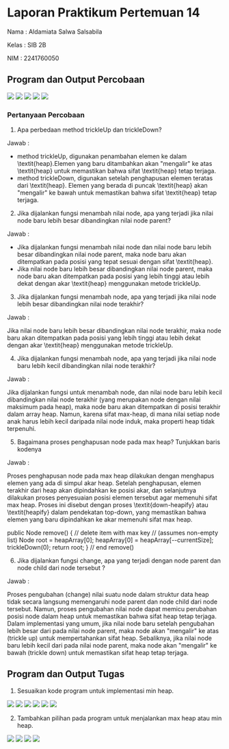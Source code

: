 # Laporan Praktikum Pertemuan 14

Nama    : Aldamiata Salwa Salsabila

Kelas   : SIB 2B

NIM     : 2241760050

## Program dan Output Percobaan
<img src = "Node.png">
<img src = "Heap(1).png">
<img src = "Heap(2).png">
<img src = "HeapMain.png">
<img src = "outputHeap.png">

### Pertanyaan Percobaan
1. Apa perbedaan method trickleUp dan trickleDown?

Jawab :

- method trickleUp, digunakan penambahan elemen ke dalam \textit{heap}.Elemen yang baru ditambahkan akan "mengalir" ke atas \textit{heap} untuk memastikan bahwa sifat \textit{heap} tetap terjaga.
- method trickleDown, digunakan setelah penghapusan elemen teratas dari \textit{heap}. Elemen yang berada di puncak \textit{heap} akan "mengalir" ke bawah untuk memastikan bahwa sifat \textit{heap} tetap terjaga.

2. Jika dijalankan fungsi menambah nilai node, apa yang terjadi jika nilai node baru lebih besar dibandingkan nilai node parent?

Jawab :

- Jika dijalankan fungsi menambah nilai node dan nilai node baru lebih besar dibandingkan nilai node parent, maka node baru akan ditempatkan pada posisi yang tepat sesuai dengan sifat \textit{heap}. 
- Jika nilai node baru lebih besar dibandingkan nilai node parent, maka node baru akan ditempatkan pada posisi yang lebih tinggi atau lebih dekat dengan akar \textit{heap} menggunakan metode trickleUp.

3. Jika dijalankan fungsi menambah node, apa yang terjadi jika nilai node lebih besar dibandingkan nilai node terakhir?

Jawab :

Jika nilai node baru lebih besar dibandingkan nilai node terakhir, maka node baru akan ditempatkan pada posisi yang lebih tinggi atau lebih dekat dengan akar \textit{heap} menggunakan metode trickleUp.

4. Jika dijalankan fungsi menambah node, apa yang terjadi jika nilai node baru lebih kecil dibandingkan nilai node terakhir?

Jawab :

Jika dijalankan fungsi untuk menambah node, dan nilai node baru lebih kecil dibandingkan nilai node terakhir (yang merupakan node dengan nilai maksimum pada heap), maka node baru akan ditempatkan di posisi terakhir dalam array heap. Namun, karena sifat max-heap, di mana nilai setiap node anak harus lebih kecil daripada nilai node induk, maka properti heap tidak terpenuhi.

5. Bagaimana proses penghapusan node pada max heap? Tunjukkan baris kodenya

Jawab :

Proses penghapusan node pada max heap dilakukan dengan menghapus elemen yang ada di simpul akar heap. Setelah penghapusan, elemen terakhir dari heap akan dipindahkan ke posisi akar, dan selanjutnya dilakukan proses penyesuaian posisi elemen tersebut agar memenuhi sifat max heap. Proses ini disebut dengan proses \textit{down-heapify} atau \textit{heapify} dalam pendekatan top-down, yang memastikan bahwa elemen yang baru dipindahkan ke akar memenuhi sifat max heap. 

public Node remove() { // delete item with max key // (assumes non-empty list) 
        Node root = heapArray[0];
        heapArray[0] = heapArray[--currentSize]; 
        trickleDown(0);
        return root;
} // end remove()

6. Jika dijalankan fungsi change, apa yang terjadi dengan node parent dan node child dari node tersebut ?

Jawab :

Proses pengubahan (change) nilai suatu node dalam struktur data heap tidak secara langsung memengaruhi node parent dan node child dari node tersebut. Namun, proses pengubahan nilai node dapat memicu perubahan posisi node dalam heap untuk memastikan bahwa sifat heap tetap terjaga. Dalam implementasi yang umum, jika nilai node baru setelah pengubahan lebih besar dari pada nilai node parent, maka node akan "mengalir" ke atas (trickle up) untuk mempertahankan sifat heap. Sebaliknya, jika nilai node baru lebih kecil dari pada nilai node parent, maka node akan "mengalir" ke bawah (trickle down) untuk memastikan sifat heap tetap terjaga.

## Program dan Output Tugas
1. Sesuaikan kode program untuk implementasi min heap.

<img src = "HeapTugas(1).png">
<img src = "HeapTugas(2).png">
<img src = "HeapTugasMain(1).png">
<img src = "HeapTugasMain(2).png">
<img src = "NodeTugas.png">
<img src = "outputHeapTugas.png">

2. Tambahkan pilihan pada program untuk menjalankan max heap atau min heap.

<img src = "HeapTugasNo2.png">
<img src = "HeapMainNo2.png">
<img src = "HeapMainNo2(2).png">
<img src = "outputHeapNo2.png">
